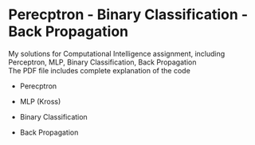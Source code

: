 # Perecptron - Binary Classification - Back Propagation
My solutions for Computational Intelligence assignment, including Perceptron, MLP, Binary Classification, Back Propagation
</br  >
The PDF file includes complete explanation of the code

* Perecptron

* MLP (Kross)

* Binary Classification

* Back Propagation
